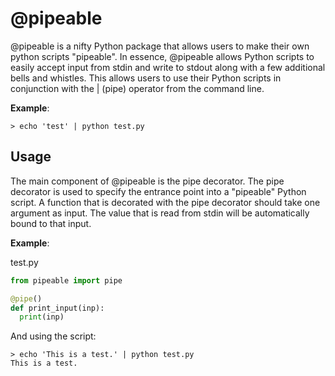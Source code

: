 # @pipeable

@pipeable is a nifty Python package that allows users to make their own python scripts "pipeable". In essence, @pipeable allows Python scripts to easily accept input from stdin and write to stdout along with a few additional bells and whistles. This allows users to use their Python scripts in conjunction with the | (pipe) operator from the command line.

__Example__:
```
> echo 'test' | python test.py
```

## Usage

The main component of @pipeable is the pipe decorator. The pipe decorator is used to specify the entrance point into a "pipeable" Python script. A function that is decorated with the pipe decorator should take one argument as input. The value that is read from stdin will be automatically bound to that input.

__Example__:

test.py
```python
from pipeable import pipe

@pipe()
def print_input(inp):
  print(inp)
```

And using the script:

```
> echo 'This is a test.' | python test.py
This is a test.
```
